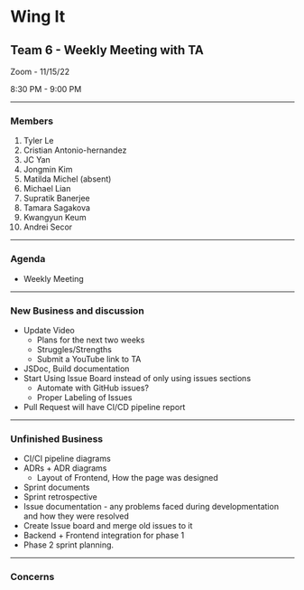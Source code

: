 # Wing It

## Team 6 - Weekly Meeting with TA

Zoom - 11/15/22

8:30 PM - 9:00 PM

<hr>

### Members

1. Tyler Le
2. Cristian Antonio-hernandez
3. JC Yan
4. Jongmin Kim
5. Matilda Michel (absent)
6. Michael Lian
7. Supratik Banerjee 
8. Tamara Sagakova
9. Kwangyun Keum 
10. Andrei Secor


<hr>

### Agenda 
- Weekly Meeting

<hr>

### New Business and discussion
- Update Video
  - Plans for the next two weeks
  - Struggles/Strengths
  - Submit a YouTube link to TA
- JSDoc, Build documentation
- Start Using Issue Board instead of only using issues sections
  - Automate with GitHub issues?
  - Proper Labeling of Issues
- Pull Request will have CI/CD pipeline report

<hr>

### Unfinished Business
- CI/CI pipeline diagrams
- ADRs + ADR diagrams
  - Layout of Frontend, How the page was designed
- Sprint documents
- Sprint retrospective
- Issue documentation - any problems faced during developmentation and how they were resolved 
- Create Issue board and merge old issues to it 
- Backend + Frontend integration for phase 1 
- Phase 2 sprint planning.

<hr>

### Concerns

